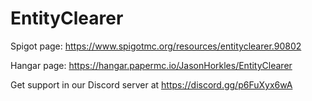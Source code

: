 # EntityClearer
Spigot page: https://www.spigotmc.org/resources/entityclearer.90802

Hangar page: https://hangar.papermc.io/JasonHorkles/EntityClearer

Get support in our Discord server at https://discord.gg/p6FuXyx6wA
